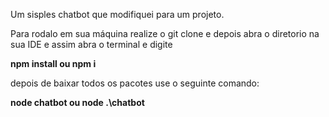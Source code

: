 Um sisples chatbot que modifiquei para um projeto.

Para rodalo em sua máquina realize o git clone e depois abra o diretorio na sua IDE e assim abra o terminal e digite

**npm install ou npm i**

depois de baixar todos os pacotes use o seguinte comando:

**node chatbot ou node .\chatbot**
